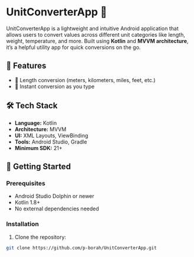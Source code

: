 # UnitConverterApp 🔄

UnitConverterApp is a lightweight and intuitive Android application that allows users to convert values across different unit categories like length, weight, temperature, and more. Built using **Kotlin** and **MVVM architecture**, it’s a helpful utility app for quick conversions on the go.

## 📲 Features

- 📏 Length conversion (meters, kilometers, miles, feet, etc.)
- 🧠 Instant conversion as you type

## 🛠 Tech Stack

- **Language:** Kotlin
- **Architecture:** MVVM
- **UI:** XML Layouts, ViewBinding
- **Tools:** Android Studio, Gradle
- **Minimum SDK:** 21+

## 🚀 Getting Started

### Prerequisites

- Android Studio Dolphin or newer
- Kotlin 1.8+
- No external dependencies needed

### Installation

1. Clone the repository:

```bash
git clone https://github.com/p-borah/UnitConverterApp.git

